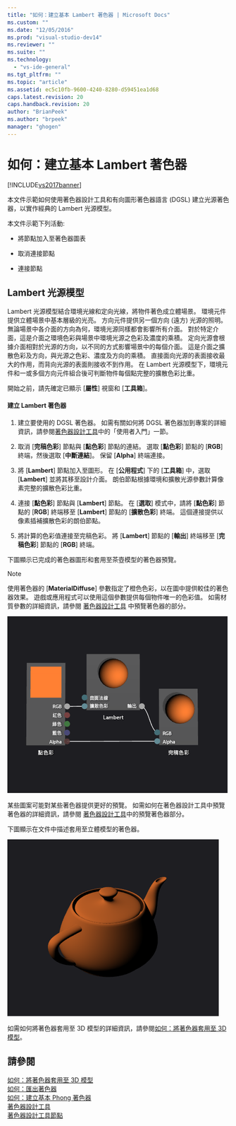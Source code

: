 ```yaml
---
title: "如何：建立基本 Lambert 著色器 | Microsoft Docs"
ms.custom: ""
ms.date: "12/05/2016"
ms.prod: "visual-studio-dev14"
ms.reviewer: ""
ms.suite: ""
ms.technology: 
  - "vs-ide-general"
ms.tgt_pltfrm: ""
ms.topic: "article"
ms.assetid: ec5c10fb-9600-4240-8280-d59451ea1d68
caps.latest.revision: 20
caps.handback.revision: 20
author: "BrianPeek"
ms.author: "brpeek"
manager: "ghogen"
---
```

# 如何：建立基本 Lambert 著色器
[!INCLUDE[vs2017banner](../code-quality/includes/vs2017banner.md)]

本文件示範如何使用著色器設計工具和有向圖形著色器語言 \(DGSL\) 建立光源著色器，以實作經典的 Lambert 光源模型。  
  
 本文件示範下列活動:  
  
-   將節點加入至著色器圖表  
  
-   取消連接節點  
  
-   連接節點  
  
## Lambert 光源模型  
 Lambert 光源模型結合環境光線和定向光線，將物件著色成立體場景。  環境元件提供立體場景中基本層級的光亮。  方向元件提供另一個方向 \(遠方\) 光源的照明。  無論場景中各介面的方向為何，環境光源同樣都會影響所有介面。  對於特定介面，這是介面之環境色彩與場景中環境光源之色彩及濃度的乘積。  定向光源會根據介面相對於光源的方向，以不同的方式影響場景中的每個介面。  這是介面之擴散色彩及方向，與光源之色彩、濃度及方向的乘積。  直接面向光源的表面接收最大的作用，而背向光源的表面則接收不到作用。  在 Lambert 光源模型下，環境元件和一或多個方向元件組合後可判斷物件每個點完整的擴散色彩比重。  
  
 開始之前，請先確定已顯示 \[**屬性**\] 視窗和 \[**工具箱**\]。  
  
#### 建立 Lambert 著色器  
  
1.  建立要使用的 DGSL 著色器。  如需有關如何將 DGSL 著色器加到專案的詳細資訊，請參閱[著色器設計工具](../designers/shader-designer.md)中的「使用者入門」一節。  
  
2.  取消 \[**完稿色彩**\] 節點與 \[**點色彩**\] 節點的連結。  選取 \[**點色彩**\] 節點的 \[**RGB**\] 終端，然後選取 \[**中斷連結**\]。  保留 \[**Alpha**\] 終端連接。  
  
3.  將 \[**Lambert**\] 節點加入至圖形。  在 \[**公用程式**\] 下的 \[**工具箱**\] 中，選取 \[**Lambert**\] 並將其移至設計介面。  朗伯節點根據環境和擴散光源參數計算像素完整的擴散色彩比重。  
  
4.  連接 \[**點色彩**\] 節點與 \[**Lambert**\] 節點。  在 \[**選取**\] 模式中，請將 \[**點色彩**\] 節點的 \[**RGB**\] 終端移至 \[**Lambert**\] 節點的 \[**擴散色彩**\] 終端。  這個連接提供以像素插補擴散色彩的朗伯節點。  
  
5.  將計算的色彩值連接至完稿色彩。  將 \[**Lambert**\] 節點的 \[**輸出**\] 終端移至 \[**完稿色彩**\] 節點的 \[**RGB**\] 終端。  
  
 下圖顯示已完成的著色器圖形和套用至茶壺模型的著色器預覽。  
  
> [!NOTE]
>  使用著色器的 \[**MaterialDiffuse**\] 參數指定了橙色色彩，以在圖中提供較佳的著色器效果。  遊戲或應用程式可以使用這個參數提供每個物件唯一的色彩值。  如需材質參數的詳細資訊，請參閱 [著色器設計工具](../designers/shader-designer.md) 中預覽著色器的部分。  
  
 ![著色器圖形及其效果預覽。](../designers/media/digit-lambert-effect-graph.png "Digit\-Lambert\-Effect\-Graph")  
  
 某些圖案可能對某些著色器提供更好的預覽。  如需如何在著色器設計工具中預覽著色器的詳細資訊，請參閱 [著色器設計工具](../designers/shader-designer.md)中的預覽著色器部分。  
  
 下圖顯示在文件中描述套用至立體模型的著色器。  
  
 ![已套用至模型的 Lambert 光源。](../designers/media/digit-lambert-effect-result.png "Digit\-Lambert\-Effect\-Result")  
  
 如需如何將著色器套用至 3D 模型的詳細資訊，請參閱[如何：將著色器套用至 3D 模型](../designers/how-to-apply-a-shader-to-a-3-d-model.md)。  
  
## 請參閱  
 [如何：將著色器套用至 3D 模型](../designers/how-to-apply-a-shader-to-a-3-d-model.md)   
 [如何：匯出著色器](../designers/how-to-export-a-shader.md)   
 [如何：建立基本 Phong 著色器](../designers/how-to-create-a-basic-phong-shader.md)   
 [著色器設計工具](../designers/shader-designer.md)   
 [著色器設計工具節點](../designers/shader-designer-nodes.md)